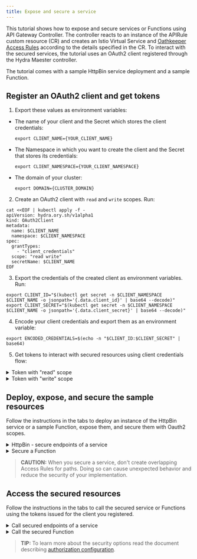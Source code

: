 ```yaml
---
title: Expose and secure a service
---
```


This tutorial shows how to expose and secure services or Functions using API Gateway Controller. The controller reacts to an instance of the APIRule custom resource (CR) and creates an Istio Virtual Service and [Oathkeeper Access Rules](https://www.ory.sh/docs/oathkeeper/api-access-rules) according to the details specified in the CR. To interact with the secured services, the tutorial uses an OAuth2 client registered through the Hydra Maester controller.

The tutorial comes with a sample HttpBin service deployment and a sample Function.

## Register an OAuth2 client and get tokens

1. Export these values as environment variables:

  - The name of your client and the Secret which stores the client credentials:

    ```shell
    export CLIENT_NAME={YOUR_CLIENT_NAME}
    ```

  - The Namespace in which you want to create the client and the Secret that stores its credentials:

    ```shell
    export CLIENT_NAMESPACE={YOUR_CLIENT_NAMESPACE}
    ```

  - The domain of your cluster:

    ```shell
    export DOMAIN={CLUSTER_DOMAIN}
    ```

2. Create an OAuth2 client with `read` and `write` scopes. Run:

  ```shell
  cat <<EOF | kubectl apply -f -
  apiVersion: hydra.ory.sh/v1alpha1
  kind: OAuth2Client
  metadata:
    name: $CLIENT_NAME
    namespace: $CLIENT_NAMESPACE
  spec:
    grantTypes:
      - "client_credentials"
    scope: "read write"
    secretName: $CLIENT_NAME
  EOF
  ```

3. Export the credentials of the created client as environment variables. Run:

  ```shell
  export CLIENT_ID="$(kubectl get secret -n $CLIENT_NAMESPACE $CLIENT_NAME -o jsonpath='{.data.client_id}' | base64 --decode)"
  export CLIENT_SECRET="$(kubectl get secret -n $CLIENT_NAMESPACE $CLIENT_NAME -o jsonpath='{.data.client_secret}' | base64 --decode)"
  ```

4. Encode your client credentials and export them as an environment variable:

  ```shell
  export ENCODED_CREDENTIALS=$(echo -n "$CLIENT_ID:$CLIENT_SECRET" | base64)
  ```

5. Get tokens to interact with secured resources using client credentials flow:

<div tabs>
  <details>
  <summary>
  Token with "read" scope
  </summary>

  1. Get the token:

      ```shell
      curl -ik -X POST "https://oauth2.$DOMAIN/oauth2/token" -H "Authorization: Basic $ENCODED_CREDENTIALS" -F "grant_type=client_credentials" -F "scope=read"
      ```

  2. Export the issued token as an environment variable:

      ```shell
      export ACCESS_TOKEN_READ={ISSUED_READ_TOKEN}
      ```

  </details>
  <details>
  <summary>
  Token with "write" scope
  </summary>

  1. Get the token:

      ```shell
      curl -ik -X POST "https://oauth2.$DOMAIN/oauth2/token" -H "Authorization: Basic $ENCODED_CREDENTIALS" -F "grant_type=client_credentials" -F "scope=write"
      ```

  2. Export the issued token as an environment variable:

      ```shell
      export ACCESS_TOKEN_WRITE={ISSUED_WRITE_TOKEN}
      ```

   </details>
</div>

## Deploy, expose, and secure the sample resources

Follow the instructions in the tabs to deploy an instance of the HttpBin service or a sample Function, expose them, and secure them with Oauth2 scopes.

<div tabs>

  <details>
  <summary>
  HttpBin - secure endpoints of a service
  </summary>

1. Deploy an instance of the HttpBin service:

  ```shell
  kubectl apply -f https://raw.githubusercontent.com/istio/istio/master/samples/httpbin/httpbin.yaml
  ```

2. Expose the service and secure it by creating an APIRule CR:

  ```shell
  cat <<EOF | kubectl apply -f -
  apiVersion: gateway.kyma-project.io/v1alpha1
  kind: APIRule
  metadata:
    name: httpbin
  spec:
    gateway: kyma-gateway.kyma-system.svc.cluster.local
    service:
      name: httpbin
      port: 8000
      host: httpbin.$DOMAIN
    rules:
      - path: /.*
        methods: ["GET"]
        accessStrategies:
          - handler: oauth2_introspection
            config:
              required_scope: ["read"]
      - path: /post
        methods: ["POST"]
        accessStrategies:
          - handler: oauth2_introspection
            config:
              required_scope: ["write"]
  EOF
  ```

>**NOTE:** If you are running Kyma on Minikube, add `httpbin.kyma.local` to the entry with Minikube IP in your system's `/etc/hosts` file.

The exposed service requires tokens with "read" scope for `GET` requests in the entire service and tokens with "write" scope for `POST` requests to the `/post` endpoint of the service.

  </details>

  <details>
  <summary>
  Secure a Function
  </summary>

1. Create a Function using the [supplied code](./assets/function.yaml):

  ```shell
  kubectl apply -f https://raw.githubusercontent.com/kyma-project/kyma/master/docs/api-gateway/assets/function.yaml
  ```

2. Expose the Function and secure it by creating an APIRule CR:

  ```shell
  cat <<EOF | kubectl apply -f -
  apiVersion: gateway.kyma-project.io/v1alpha1
  kind: APIRule
  metadata:
    name: function
  spec:
    gateway: kyma-gateway.kyma-system.svc.cluster.local
    service:
      name: function
      port: 80
      host: function-example.$DOMAIN
    rules:
      - path: /function
        methods: ["GET"]
        accessStrategies:
          - handler: oauth2_introspection
            config:
              required_scope: ["read"]
  EOF
  ```

>**NOTE:** If you are running Kyma on Minikube, add `function-example.kyma.local` to the entry with Minikube IP in your system's `/etc/hosts` file.

The exposed Function requires all `GET` requests to have a valid token with the "read" scope.

  </details>
</div>

>**CAUTION:** When you secure a service, don't create overlapping Access Rules for paths. Doing so can cause unexpected behavior and reduce the security of your implementation.

## Access the secured resources

Follow the instructions in the tabs to call the secured service or Functions using the tokens issued for the client you registered.

<div tabs>

  <details>
  <summary>
  Call secured endpoints of a service
  </summary>

1. Send a `GET` request with a token that has the "read" scope to the HttpBin service:

  ```shell
  curl -ik -X GET https://httpbin.$DOMAIN/headers -H "Authorization: Bearer $ACCESS_TOKEN_READ"
  ```

2. Send a `POST` request with a token that has the "write" scope to the HttpBin's `/post` endpoint:

  ```shell
  curl -ik -X POST https://httpbin.$DOMAIN/post -d "test data" -H "Authorization: bearer $ACCESS_TOKEN_WRITE"
  ```

These calls return the code `200` response. If you call the service without a token, you get the code `401` response. If you call the service or its secured endpoint with a token with the wrong scope, you get the code `403` response.

  </details>

  <details>
  <summary>
  Call the secured Function
  </summary>

Send a `GET` request with a token that has the "read" scope to the Function:

  ```shell
  curl -ik https://function-example.$DOMAIN/function -H "Authorization: bearer $ACCESS_TOKEN_READ"
  ```

This call returns the code `200` response. If you call the Function without a token, you get the code `401` response. If you call the Function with a token with the wrong scope, you get the code `403` response.

  </details>
</div>

> **TIP:** To learn more about the security options read the document describing [authorization configuration](../../05-technical-reference/apix-01-config-authorizations-apigateway.md).
